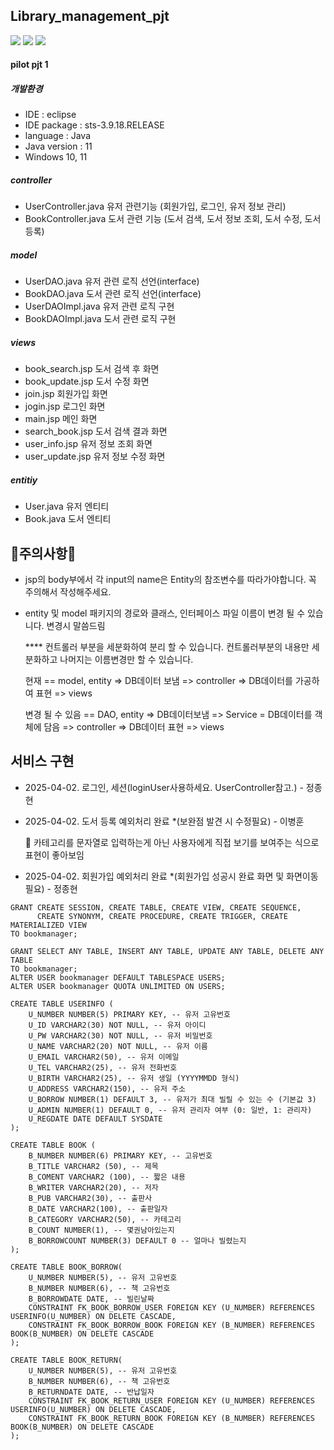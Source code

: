 ## Library_management_pjt

  <img src="https://img.shields.io/badge/java-007396?style=for-the-badge&logo=java&logoColor=white"> 
  <img src="https://img.shields.io/badge/oracle-F80000?style=for-the-badge&logo=oracle&logoColor=white"> 
  <img src="https://img.shields.io/badge/spring-6DB33F?style=for-the-badge&logo=spring&logoColor=white"> 

#### pilot pjt 1

##### 개발환경
- IDE : eclipse
- IDE package : sts-3.9.18.RELEASE
- language : Java
- Java version : 11
- Windows 10, 11

##### controller
- UserController.java
  유저 관련기능 (회원가입, 로그인, 유저 정보 관리)
- BookController.java
  도서 관련 기능 (도서 검색, 도서 정보 조회, 도서 수정, 도서 등록)

##### model
- UserDAO.java
  유저 관련 로직 선언(interface)
- BookDAO.java
  도서 관련 로직 선언(interface)
- UserDAOImpl.java
  유저 관련 로직 구현
- BookDAOImpl.java
  도서 관련 로직 구현

##### views
- book_search.jsp
  도서 검색 후 화면
- book_update.jsp
  도서 수정 화면
- join.jsp
  회원가입 화면
- jogin.jsp
  로그인 화면
- main.jsp
  메인 화면
- search_book.jsp
  도서 검색 결과 화면
- user_info.jsp
  유저 정보 조회 화면
- user_update.jsp
  유저 정보 수정 화면

##### entitiy
- User.java
  유저 엔티티
- Book.java
  도서 엔티티

## 🛑주의사항🛑
- jsp의 body부에서 각 input의 name은 Entity의 참조변수를 따라가야합니다. 꼭 주의해서 작성해주세요.
- entity 및 model 패키지의 경로와 클래스, 인터페이스 파일 이름이 변경 될 수 있습니다. 변경시 말씀드림

  **** 컨트롤러 부분을 세분화하여 분리 할 수 있습니다. 컨트롤러부분의 내용만 세분화하고 나머지는 이름변경만 할 수 있습니다.
  
  현재 == model, entity => DB데이터 보냄 => controller => DB데이터를 가공하여 표현 => views

  변경 될 수 있음 == DAO, entity => DB데이터보냄 => Service = DB데이터를 객체에 담음 => controller => DB데이터 표현 => views

  

## 서비스 구현
- 2025-04-02. 로그인, 세션(loginUser사용하세요. UserController참고.) - 정종현
- 2025-04-02. 도서 등록 예외처리 완료 *(보완점 발견 시 수정필요) - 이병훈
  
  🛑 카테고리를 문자열로 입력하는게 아닌 사용자에게 직접 보기를 보여주는 식으로 표현이 좋아보임
- 2025-04-02. 회원가입 예외처리 완료 *(회원가입 성공시 완료 화면 및 화면이동 필요) - 정종현

```
GRANT CREATE SESSION, CREATE TABLE, CREATE VIEW, CREATE SEQUENCE, 
      CREATE SYNONYM, CREATE PROCEDURE, CREATE TRIGGER, CREATE MATERIALIZED VIEW 
TO bookmanager;

GRANT SELECT ANY TABLE, INSERT ANY TABLE, UPDATE ANY TABLE, DELETE ANY TABLE 
TO bookmanager;
ALTER USER bookmanager DEFAULT TABLESPACE USERS;
ALTER USER bookmanager QUOTA UNLIMITED ON USERS;

CREATE TABLE USERINFO (
    U_NUMBER NUMBER(5) PRIMARY KEY, -- 유저 고유번호
    U_ID VARCHAR2(30) NOT NULL, -- 유저 아이디
    U_PW VARCHAR2(30) NOT NULL, -- 유저 비밀번호
    U_NAME VARCHAR2(20) NOT NULL, -- 유저 이름
    U_EMAIL VARCHAR2(50), -- 유저 이메일
    U_TEL VARCHAR2(25), -- 유저 전화번호
    U_BIRTH VARCHAR2(25), -- 유저 생일 (YYYYMMDD 형식)
    U_ADDRESS VARCHAR2(150), -- 유저 주소
    U_BORROW NUMBER(1) DEFAULT 3, -- 유저가 최대 빌릴 수 있는 수 (기본값 3)
    U_ADMIN NUMBER(1) DEFAULT 0, -- 유저 관리자 여부 (0: 일반, 1: 관리자)
    U_REGDATE DATE DEFAULT SYSDATE
);

CREATE TABLE BOOK (
    B_NUMBER NUMBER(6) PRIMARY KEY, -- 고유번호
    B_TITLE VARCHAR2 (50), -- 제목
    B_COMENT VARCHAR2 (100), -- 짧은 내용
    B_WRITER VARCHAR2(20), -- 저자
    B_PUB VARCHAR2(30), -- 출판사
    B_DATE VARCHAR2(100), -- 출판일자
    B_CATEGORY VARCHAR2(50), -- 카테고리
    B_COUNT NUMBER(1), -- 몇권남아있는지
    B_BORROWCOUNT NUMBER(3) DEFAULT 0 -- 얼마나 빌렸는지
);

CREATE TABLE BOOK_BORROW(
    U_NUMBER NUMBER(5), -- 유저 고유번호
    B_NUMBER NUMBER(6), -- 책 고유번호
    B_BORROWDATE DATE, -- 빌린날짜
    CONSTRAINT FK_BOOK_BORROW_USER FOREIGN KEY (U_NUMBER) REFERENCES USERINFO(U_NUMBER) ON DELETE CASCADE,
    CONSTRAINT FK_BOOK_BORROW_BOOK FOREIGN KEY (B_NUMBER) REFERENCES BOOK(B_NUMBER) ON DELETE CASCADE
);

CREATE TABLE BOOK_RETURN(
    U_NUMBER NUMBER(5), -- 유저 고유번호
    B_NUMBER NUMBER(6), -- 책 고유번호
    B_RETURNDATE DATE, -- 반납일자
    CONSTRAINT FK_BOOK_RETURN_USER FOREIGN KEY (U_NUMBER) REFERENCES USERINFO(U_NUMBER) ON DELETE CASCADE,
    CONSTRAINT FK_BOOK_RETURN_BOOK FOREIGN KEY (B_NUMBER) REFERENCES BOOK(B_NUMBER) ON DELETE CASCADE
);
```
